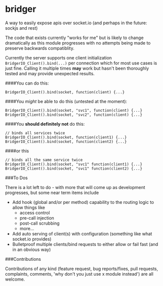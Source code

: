 # bridger

A way to easily expose apis over socket.io (and perhaps in the future: sockjs and rest)

The code that exists currently "works for me" but is likely to change dramatically 
as this module progresses with no attempts being made to preserve backwards
compatiblity.

Currently the server supports one client initialization `BridgerIO_Client().bind(...)` per connection which for 
most use cases is just fine.  Calling it multiple times **may** work but hasn't been thoroughly tested and may 
provide unexpected results.

####You can do this:

    BridgerIO_Client().bind(socket, function(client) {...}

####You *might* be able to do this (untested at the moment):

    BridgerIO_Client().bind(socket, "svc1", function(client) {...}
    BridgerIO_Client().bind(socket, "svc2", function(client) {...}

####You **should definitely not** do this:

    // binds all services twice
    BridgerIO_Client().bind(socket, function(client1) {...}
    BridgerIO_Client().bind(socket, function(client2) {...}
    
####or this

    // binds all the same service twice
    BridgerIO_Client().bind(socket, "svc1" function(client1) {...}
    BridgerIO_Client().bind(socket, "svc1" function(client2) {...}


###To Dos 

There is a lot left to do - with more that will come up as development progresses, but some near term items include

- Add hook (global and/or per method) capability to the routing logic to allow things like
  - access control
  - pre-call injection
  - post-call scrubbing
  - more...
- Add auto serving of client(s) with configuration (something like what socket.io provides)
- Bulletproof multiple clients/bind requests to either allow or fail fast (and in an obvious way)


###Contributions

Contributions of any kind (feature request, bug reports/fixes, pull requests, complaints, 
comments, 'why don't you just use x module instead') are all welcome.